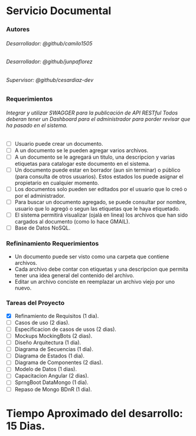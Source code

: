 # Servicio Documental
### Autores
###### Desarrollador: @github/camilo1505
###### Desarrollador: @github/junpaflorez
###### Supervisor: @github/cesardiaz-dev

### Requerimientos
###### Integrar y utilizar SWAGGER para la publicación de API RESTful Todos deberan tener un Dashboard para el administrador para porder revisar que ha pasado en el sistema.
- [ ] Usuario puede crear un documento.
- [ ] A un documento se le pueden agregar varios archivos.
- [ ] A un documento se le agregará un titulo, una descripcion y varias etiquetas para catalogar este documento en el sistema.
- [ ] Un documento puede estar en borrador (aun sin terminar) o público (para consulta de otros usuarios). Estos estados los puede asignar el propietario en cualquier momento.
- [ ] Los documentos solo pueden ser editados por el usuario que lo creó o por el administrador.
- [ ] Para buscar un documento agregado, se puede consultar por nombre, usuario que lo agregó o segun las etiquetas que le haya etiquetado.
- [ ] El sistema permitirá visualizar (ojalá en linea) los archivos que han sido cargados al documento (como lo hace GMAIL).
- [ ] Base de Datos NoSQL.

### Refininamiento Requerimientos
- Un documento puede ser visto como una carpeta que contiene archivos.
- Cada archivo debe contar con etiquetas y una descripcion que permita tener una idea general del contenido del archivo.
- Editar un archivo conciste en reemplazar un archivo viejo por uno nuevo.

### Tareas del Proyecto
- [X] Refinamiento de Requisitos (1 dia).
- [ ] Casos de uso (2 dias).
- [ ] Especificacion de casos de usos (2 dias).
- [ ] Mockups MockingBots (2 dias).
- [ ] Diseño Arquitectura (1 dia).
- [ ] Diagrama de Secuencias (1 dia).
- [ ] Diagrama de Estados (1 dia).
- [ ] Diagrama de Componentes (2 dias).
- [ ] Modelo de Datos (1 dias).
- [ ] Capacitacion Angular (2 dias).
- [ ] SprngBoot DataMongo (1 dia).
- [ ] Repaso de Mongo BDnR (1 dia).

# Tiempo Aproximado del desarrollo: 15 Dias.
